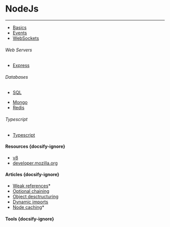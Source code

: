 # NodeJs
--------------------------------------------------
- [Basics](/NodeJs/Basics/README.md)
- [Events](/NodeJs/Events/README.md)
- [WebSockets](/NodeJs/WebSockets/README.md)

###### Web Servers
- [Express](/NodeJs/Express/README.md)

###### Databases
* [SQL](/NodeJs/SQL/README.md)
- [Mongo](/NodeJs/Mongo/README.md)
- [Redis](/NodeJs/Redis/README.md)

###### Typescript
- [Typescript](/NodeJs/Typescript)


#### Resources  {docsify-ignore}
- [v8](https://v8.dev) 
- [developer.mozilla.org](https://developer.mozilla.org/en-US/docs/Web/JavaScript)

#### Articles  {docsify-ignore}
- [Weak references](https://v8.dev/features/weak-references)*
- [Optional chaining](https://v8.dev/features/optional-chaining)
- [Object desctructuring](https://v8.dev/features/object-rest-spread)
- [Dynamic imports](https://v8.dev/features/dynamic-import)
- [Node caching](https://medium.com/@danielsternlicht/caching-like-a-boss-in-nodejs-9bccbbc71b9b)*

#### Tools {docsify-ignore}
